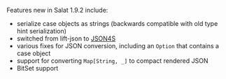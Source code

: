 Features new in Salat 1.9.2 include:

- serialize case objects as strings (backwards compatible with old type hint serialization)
- switched from lift-json to [JSON4S][JSON4S]
- various fixes for JSON conversion, including an `Option` that contains a case object
- support for converting `Map[String, _]` to compact rendered JSON
- BitSet support

[JSON4S]: http://json4s.org/